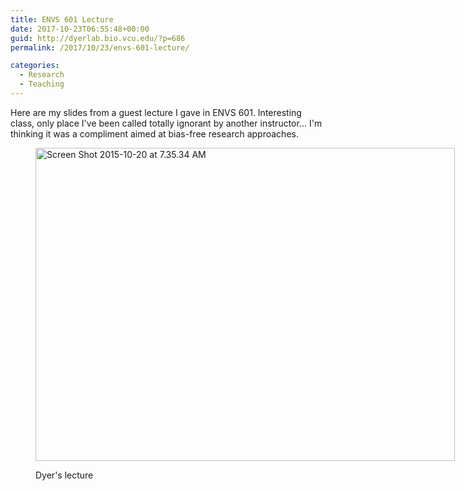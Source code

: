 ```yaml
---
title: ENVS 601 Lecture
date: 2017-10-23T06:55:48+00:00
guid: http://dyerlab.bio.vcu.edu/?p=686
permalink: /2017/10/23/envs-601-lecture/

categories:
  - Research
  - Teaching
---
```

Here are my slides from a guest lecture I gave in ENVS 601.  Interesting class, only place I've been called totally ignorant by another instructor&#8230;  I'm thinking it was a compliment aimed at bias-free research approaches.

<!--more--><figure id="attachment_687" aria-describedby="caption-attachment-687" style="width: 671px" class="wp-caption aligncenter">

[<img class="wp-image-687 size-full" src="https://dyerlab.bio.vcu.edu/wp-content/uploads/sites/4831/2015/10/Screen-Shot-2015-10-20-at-7.35.34-AM-e1445341001689.png" alt="Screen Shot 2015-10-20 at 7.35.34 AM" width="671" height="501" srcset="http://localhost/wordpress/wp-content/uploads/2015/10/Screen-Shot-2015-10-20-at-7.35.34-AM-e1445341001689.png 671w, http://localhost/wordpress/wp-content/uploads/2015/10/Screen-Shot-2015-10-20-at-7.35.34-AM-e1445341001689-300x224.png 300w" sizes="(max-width: 671px) 100vw, 671px" />](https://drive.google.com/file/d/0B0T81CzLjtfPWTU2TzRfcWZBbGM/view?usp=sharing)<figcaption id="caption-attachment-687" class="wp-caption-text">Dyer's lecture</figcaption></figure> 

[](https://drive.google.com/file/d/0B0T81CzLjtfPWTU2TzRfcWZBbGM/view?usp=sharing)

&nbsp;
